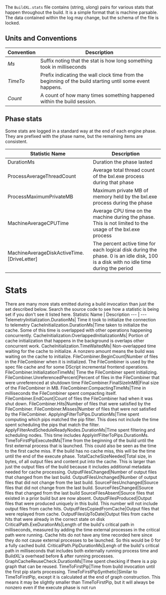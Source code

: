 The `BuildXL.stats` file contains (string, ulong) pairs for various stats that happen throughout the build. It is a simple format that is machine parsable. The data contained within the log may change, but the schema of the file is locked.

## Units and Conventions
Convention | Description
--- | ---
*Ms* | Suffix noting that the stat is how long something took in milliseconds
*TimeTo* | Prefix indicating the wall clock time from the beginning of the build starting until some event happens.
*Count* | A count of how many times something happened within the build session.

## Phase stats
Some stats are logged in a standard way at the end of each engine phase. They are prefixed with the phase name, but the remaining items are consistent.

Statistic Name | Description
--- | ---
DurationMs | Duration the phase lasted
ProcessAverageThreadCount | Average total thread count of the bxl.exe process during that phase
ProcessMaximumPrivateMB| Maximum private MB of memory held by the bxl.exe process during the phase
MachineAverageCPUTime| Average CPU time on the machine during the phase. This is not limited to the usage of the bxl.exe process
MachineAverageDiskActiveTime.[DriveLetter]|The percent active time for each logical disk during the phase. 0 is an idle disk, 100 is a disk with no idle time during the period

# Stats
There are many more stats emitted during a build invocation than just the set described below. Search the source code to see how a statistic is being set if you don't see it listed here.
Statistic Name | Description
--- | ---
TelemetryInitialization.DurationMs| Time it took to initialize the connection to telemetry
CacheInitialization.DurationMs|Time taken to initialize the cache. Some of this time is overlapped with other operations happening concurrently.
CacheInitialization.OverlappedInitializationMs| Portion of cache initialization that happens in the background is overlaps other concurrent work.
CacheInitialization.TimeWaitedMs| Non-overlapped time waiting for the cache to initialize. A nonzero amount means the build was waiting on the cache to initialize.
FileCombiner.BeginCount|Number of files in the FileCombiner when it is initialized. The FileCombiner is used by the spec file cache and for some DScript incremental frontend operations.
FileCombiner.InitializationTimeMs| Time the FileCombiner spent initializing. 
FileCombiner.UnreferencedPercent|Percent of files in the FileCombiner that were unreferenced at shutdown time
FileCombiner.FinalSizeInMB|Final size of the FileCombiner in MB.
FileCombiner.CompactingTimeMs|Time in milliseconds the FileCombiner spent compacting itself.
FileCombiner.EndCount|Count of files the FileCombiner had when it was shut down.
FileCombiner.Hits|Number of files that were satisfied by the FileCombiner.
FileCombiner.Misses|Number of files that were not satisfied by the FileCombiner.
ApplyingFilterToPips.DurationMs|Time spent computing which pips matched the pip filter. This does not include the time spent scheduling the pips that match the filter.
ApplyFilterAndScheduleReadyNodes.DurationMs|Time spent filtering and scheduling nodes. This time includes ApplyinfFilterToPips.DurationMs.
TimeToFirstPipExecutedMs|Time from the beginning of the build until the first external process that is launched. This could also be seen as the time to the first cache miss. If the build has no cache miss, this will be the time until the end of the execute phase.
TotalCacheSizeNeeded|Total size, in bytes, of all output files and content put into the cache. This is larger than just the output files of the build because it includes additional metadata needed for cache processing.
OutputFilesChanged|Number of output files that changed from the last build.
OutputFilesUnchanged|Number of output files that did not change from the last build.
SourceFilesUnchanged|Source files that did not change from the last build.
SourceFilesChanged|Source files that changed from the last build
SourceFilesAbsent|Source files that existed in a prior build but are now absent.
OutputFilesProduced|Output files that were produced uniquely in this build. This number will not include output files from cache hits.
OutputFilesCopiedFromCache|Output files that were replayed from cache.
OutputFilesUpToDate|Output files from cache hits that were already in the correct state on disk
CriticalPath.ExeDurationMs|Length of the build's critical path in milliseconds, measured by adding the time external processes in the critical path were running. Cache hits do not have any time recorded here since they do not cause external processes to be launched. So this would be 0 for a fully cached build.
CriticalPath.PipDurationMs|Lengh of the build's critical path in milliseconds that includes both externally running process time and  BuildXL'a overhead before & after running processes.
GraphCacheReuseCheck.DurationMs|Time spent checking if there is a pip graph that can be reused.
TimeToFirstPip|Time from build invocation until the first pip starts processing.
TimeToFirstPipSynthetic|Similar to TimeToFirstPip, except it is calculated at the end of graph construction. This means it may be slightly smaller than TimeToFirstPip, but it will always be nonzero even if the execute phase is not run
